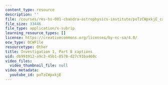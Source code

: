 ```yaml
---
content_type: resource
description: ''
file: /courses/res-hs-001-chandra-astrophysics-institute/poTzCWpxkjE_captions.webvtt
file_size: 33446
file_type: application/x-subrip
learning_resource_types: []
license: https://creativecommons.org/licenses/by-nc-sa/4.0/
ocw_type: OCWFile
resourcetype: Other
title: Investigation 1, Part 8 captions
uid: db991912-a9c3-45b1-8570-d27c91ba460c
video_files:
  video_thumbnail_file: null
video_metadata:
  youtube_id: poTzCWpxkjE
---
```

